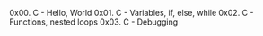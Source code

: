 0x00. C - Hello, World
0x01. C - Variables, if, else, while
0x02. C - Functions, nested loops
0x03. C - Debugging
